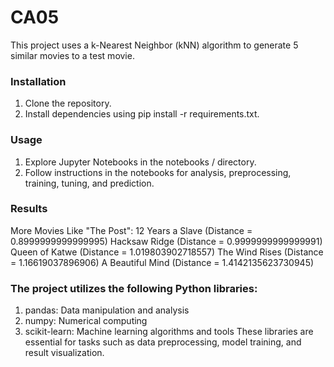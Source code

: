# CA05
This project uses a k-Nearest Neighbor (kNN) algorithm to generate 5 similar movies to a test movie.

### Installation
1. Clone the repository.
2. Install dependencies using pip install -r requirements.txt.

### Usage
1. Explore Jupyter Notebooks in the notebooks / directory.
2. Follow instructions in the notebooks for analysis, preprocessing, training, tuning, and prediction.

### Results
More Movies Like "The Post":
12 Years a Slave (Distance = 0.8999999999999995)
Hacksaw Ridge (Distance = 0.9999999999999991)
Queen of Katwe (Distance = 1.019803902718557)
The Wind Rises (Distance = 1.16619037896906)
A Beautiful Mind (Distance = 1.4142135623730945)

### The project utilizes the following Python libraries:
1. pandas: Data manipulation and analysis
2. numpy: Numerical computing
3. scikit-learn: Machine learning algorithms and tools
These libraries are essential for tasks such as data preprocessing, model training, and result visualization.
